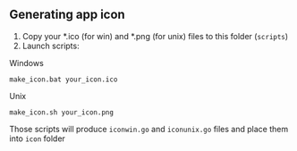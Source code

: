 ## Generating app icon

1. Copy your *.ico (for win) and *.png (for unix) files to this folder (```scripts```)
2. Launch scripts:

Windows
```
make_icon.bat your_icon.ico
```

Unix
```
make_icon.sh your_icon.png
```

Those scripts will produce ```iconwin.go``` and ```iconunix.go``` files and place them into ```icon``` folder